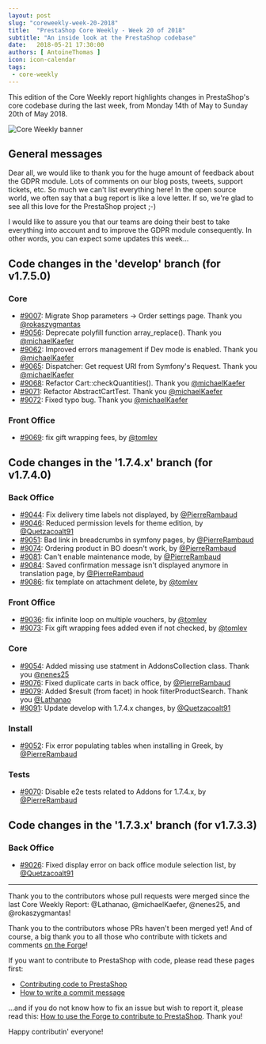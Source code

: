 ```yaml
---
layout: post
slug: "coreweekly-week-20-2018"
title:  "PrestaShop Core Weekly - Week 20 of 2018"
subtitle: "An inside look at the PrestaShop codebase"
date:   2018-05-21 17:30:00
authors: [ AntoineThomas ]
icon: icon-calendar
tags:
 - core-weekly
---
```


This edition of the Core Weekly report highlights changes in PrestaShop's core codebase during the last week, from Monday 14th of May to Sunday 20th of May 2018.

![Core Weekly banner](/assets/images/2017/04/core_weekly_banner.jpg)


## General messages

Dear all, we would like to thank you for the huge amount of feedback about the GDPR module. Lots of comments on our blog posts, tweets, support tickets, etc. So much we can't list everything here! In the open source world, we often say that a bug report is like a love letter. If so, we're glad to see all this love for the PrestaShop project ;-)

I would like to assure you that our teams are doing their best to take everything into account and to improve the GDPR module consequently. In other words, you can expect some updates this week...


## Code changes in the 'develop' branch (for v1.7.5.0)

### Core

* [#9007](https://github.com/PrestaShop/PrestaShop/pull/9007): Migrate Shop parameters -> Order settings page. Thank you [@rokaszygmantas](https://github.com/rokaszygmantas)
* [#9056](https://github.com/PrestaShop/PrestaShop/pull/9056): Deprecate polyfill function array_replace(). Thank you [@michaelKaefer](https://github.com/michaelKaefer)
* [#9062](https://github.com/PrestaShop/PrestaShop/pull/9062): Improved errors management if Dev mode is enabled. Thank you [@michaelKaefer](https://github.com/michaelKaefer)
* [#9065](https://github.com/PrestaShop/PrestaShop/pull/9065): Dispatcher: Get request URI from Symfony's Request. Thank you [@michaelKaefer](https://github.com/michaelKaefer)
* [#9068](https://github.com/PrestaShop/PrestaShop/pull/9068): Refactor Cart::checkQuantities(). Thank you [@michaelKaefer](https://github.com/michaelKaefer)
* [#9071](https://github.com/PrestaShop/PrestaShop/pull/9071): Refactor AbstractCartTest. Thank you [@michaelKaefer](https://github.com/michaelKaefer)
* [#9072](https://github.com/PrestaShop/PrestaShop/pull/9072): Fixed typo bug. Thank you [@michaelKaefer](https://github.com/michaelKaefer)


### Front Office

* [#9069](https://github.com/PrestaShop/PrestaShop/pull/9069): fix gift wrapping fees, by [@tomlev](https://github.com/tomlev)


## Code changes in the '1.7.4.x' branch (for v1.7.4.0)

### Back Office

* [#9044](https://github.com/PrestaShop/PrestaShop/pull/9044): Fix delivery time labels not displayed, by [@PierreRambaud](https://github.com/PierreRambaud)
* [#9046](https://github.com/PrestaShop/PrestaShop/pull/9046): Reduced permission levels for theme edition, by [@Quetzacoalt91](https://github.com/Quetzacoalt91)
* [#9051](https://github.com/PrestaShop/PrestaShop/pull/9051): Bad link in breadcrumbs in symfony pages, by [@PierreRambaud](https://github.com/PierreRambaud)
* [#9074](https://github.com/PrestaShop/PrestaShop/pull/9074): Ordering product in BO doesn't work, by [@PierreRambaud](https://github.com/PierreRambaud)
* [#9081](https://github.com/PrestaShop/PrestaShop/pull/9081): Can't enable maintenance mode, by [@PierreRambaud](https://github.com/PierreRambaud)
* [#9084](https://github.com/PrestaShop/PrestaShop/pull/9084): Saved confirmation message isn't displayed anymore in translation page, by [@PierreRambaud](https://github.com/PierreRambaud)
* [#9086](https://github.com/PrestaShop/PrestaShop/pull/9086): fix template on attachment delete, by [@tomlev](https://github.com/tomlev)


### Front Office

* [#9036](https://github.com/PrestaShop/PrestaShop/pull/9036): fix infinite loop on multiple vouchers, by [@tomlev](https://github.com/tomlev)
* [#9073](https://github.com/PrestaShop/PrestaShop/pull/9073): Fix gift wrapping fees added even if not checked, by [@tomlev](https://github.com/tomlev)


### Core

* [#9054](https://github.com/PrestaShop/PrestaShop/pull/9054): Added missing use statment in AddonsCollection class. Thank you [@nenes25](https://github.com/nenes25)
* [#9076](https://github.com/PrestaShop/PrestaShop/pull/9076): Fixed duplicate carts in back office, by [@PierreRambaud](https://github.com/PierreRambaud)
* [#9079](https://github.com/PrestaShop/PrestaShop/pull/9079): Added $result (from facet) in hook filterProductSearch. Thank you [@Lathanao](https://github.com/Lathanao)
* [#9091](https://github.com/PrestaShop/PrestaShop/pull/9091): Update develop with 1.7.4.x changes, by [@Quetzacoalt91](https://github.com/Quetzacoalt91)


### Install

* [#9052](https://github.com/PrestaShop/PrestaShop/pull/9052): Fix error populating tables when installing in Greek, by [@PierreRambaud](https://github.com/PierreRambaud)


### Tests

* [#9070](https://github.com/PrestaShop/PrestaShop/pull/9070): Disable e2e tests related to Addons for 1.7.4.x, by [@PierreRambaud](https://github.com/PierreRambaud)


## Code changes in the '1.7.3.x' branch (for v1.7.3.3)

### Back Office

* [#9026](https://github.com/PrestaShop/PrestaShop/pull/9026): Fixed display error on back office module selection list, by [@Quetzacoalt91](https://github.com/Quetzacoalt91)


<hr />

Thank you to the contributors whose pull requests were merged since the last Core Weekly Report: @Lathanao, @michaelKaefer, @nenes25, and @rokaszygmantas!

Thank you to the contributors whose PRs haven't been merged yet! And of course, a big thank you to all those who contribute with tickets and comments [on the Forge](http://forge.prestashop.com/)!

If you want to contribute to PrestaShop with code, please read these pages first:

 * [Contributing code to PrestaShop](http://doc.prestashop.com/display/PS16/Contributing+code+to+PrestaShop)
 * [How to write a commit message](http://doc.prestashop.com/display/PS16/How+to+write+a+commit+message)

...and if you do not know how to fix an issue but wish to report it, please read this: [How to use the Forge to contribute to PrestaShop](http://doc.prestashop.com/display/PS16/How+to+use+the+Forge+to+contribute+to+PrestaShop). Thank you!

Happy contributin' everyone!
